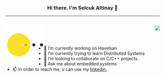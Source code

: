 ### <p align="center">Hi there. I'm Selcuk Altinay 👋</p>
----------------

<div align="center" display="flex" justify-content="space-between">
	<br>
	<img src="https://raw.githubusercontent.com/Aniket965/Aniket965/master/pacman.svg?sanitize=true" align="left" width="25%" height="25%">
  <img src="https://github-readme-stats.vercel.app/api/top-langs/?username=selcukaltinay&count_private=true&theme=dracula" align="right" width="%30">
  <br>
  <br>
  <br>
  
  <ul align="center" >
   <li align="left"> 🔭 I’m currently working on Havelsan</li>
    <li align="left"> 🌱 I’m currently trying to learn Distributed Systems</li>
    <li align="left"> 👯 I’m looking to collaborate on C/C++ projects.</li>
    <li align="left"> 💬 Ask me about embedded systems</li>
    <li align="left"> 📫 In order to reach me, u can use my <a href="https://www.linkedin.com/in/selcukaltinay">linkedin.</a></li>
    </ul>
    

</div>



<!--
**selcukaltinay/selcukaltinay** is a ✨ _special_ ✨ repository because its `README.md` (this file) appears on your GitHub profile.

Here are some ideas to get you started:

- 🔭 I’m currently working on Havelsan
- 🌱 I’m currently learning 
- 👯 I’m looking to collaborate on ...
- 🤔 I’m looking for help with ...
- 💬 Ask me about ...
- 📫 How to reach me: ...
- 😄 Pronouns: ...
- ⚡ Fun fact: ...
-->
